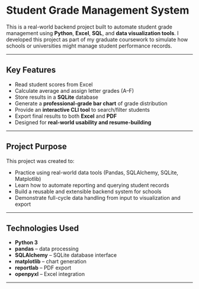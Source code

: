 #  Student Grade Management System

This is a real-world backend project built to automate student grade management using **Python**, **Excel**, **SQL**, and **data visualization tools**. I developed this project as part of my graduate coursework to simulate how schools or universities might manage student performance records.

---

## Key Features

- Read student scores from Excel
- Calculate average and assign letter grades (A–F)
- Store results in a **SQLite** database
- Generate a **professional-grade bar chart** of grade distribution
- Provide an **interactive CLI tool** to search/filter students
- Export final results to both **Excel** and **PDF**
- Designed for **real-world usability and resume-building**

---

## Project Purpose

This project was created to:
- Practice using real-world data tools (Pandas, SQLAlchemy, SQLite, Matplotlib)
- Learn how to automate reporting and querying student records
- Build a reusable and extensible backend system for schools
- Demonstrate full-cycle data handling from input to visualization and export

---

## Technologies Used

- **Python 3**
- **pandas** – data processing
- **SQLAlchemy** – SQLite database interface
- **matplotlib** – chart generation
- **reportlab** – PDF export
- **openpyxl** – Excel integration

---




